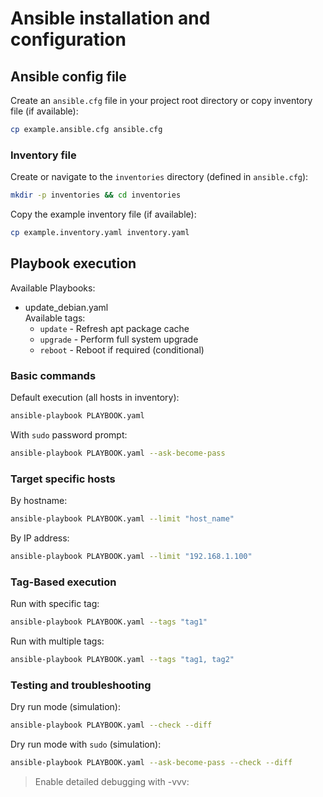 # Ansible installation and configuration

## Ansible config file

Create an `ansible.cfg` file in your project root directory or copy inventory file (if available):

```bash
cp example.ansible.cfg ansible.cfg
```

### Inventory file

Create or navigate to the `inventories` directory (defined in `ansible.cfg`):

```bash
mkdir -p inventories && cd inventories
```

Copy the example inventory file (if available):

```bash
cp example.inventory.yaml inventory.yaml
```

## Playbook execution

Available Playbooks:

- update_debian.yaml  
  Available tags:
  - `update` - Refresh apt package cache
  - `upgrade` - Perform full system upgrade
  - `reboot` - Reboot if required (conditional)
  
### Basic commands

Default execution (all hosts in inventory):

```bash
ansible-playbook PLAYBOOK.yaml
```

With `sudo` password prompt:

```bash
ansible-playbook PLAYBOOK.yaml --ask-become-pass
```

### Target specific hosts

By hostname:

```bash
ansible-playbook PLAYBOOK.yaml --limit "host_name"
```

By IP address:

```bash
ansible-playbook PLAYBOOK.yaml --limit "192.168.1.100"
```

### Tag-Based execution

Run with specific tag:

```bash
ansible-playbook PLAYBOOK.yaml --tags "tag1"
```

Run with multiple tags:

```bash
ansible-playbook PLAYBOOK.yaml --tags "tag1, tag2"
```

### Testing and troubleshooting

Dry run mode (simulation):

```bash
ansible-playbook PLAYBOOK.yaml --check --diff
```

Dry run mode with `sudo` (simulation):

```bash
ansible-playbook PLAYBOOK.yaml --ask-become-pass --check --diff
```

> Enable detailed debugging with -vvv:

<!-- ### Vars file

Copy `example.inventory.yaml` file:

```bash
cp example.vars.yaml vars.yaml
```

Edit variables in `vars.yaml` file:
> for every `new var` see individual file:

List of possible configurations:

- [Apt Update](apt-update/README.md)
- [Watchtower](watchtower/README.md)
- [PiHole](pihole-update/README.md)
- [Rclone](rclone/README.md) -->